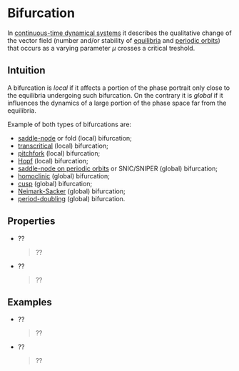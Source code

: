# Bifurcation
In [continuous-time dynamical systems](ContinuousDynamicalSystem.md) it describes the qualitative change of the vector field (number and/or stability of [equilibria](Equilibrium.md) and [periodic orbits](PeriodicOrbit.md)) that occurs as a varying parameter $\mu$ crosses a critical treshold.

## Intuition
A bifurcation is _local_ if it affects a portion of the phase portrait only close to the equilibria undergoing such bifurcation. On the contrary it is _global_ if it influences the dynamics of a large portion of the phase space far from the equilibria.

Example of both types of bifurcations are:
* [saddle-node](SaddleNodeBifurcation.md) or fold (local) bifurcation;
* [transcritical](TranscriticalBifurcation.md) (local) bifurcation;
* [pitchfork](PitchforkBifurcation.md) (local) bifurcation;
* [Hopf](HopfBifurcation.md) (local) bifurcation;
* [saddle-node on periodic orbits](SaddleNodePeriodicOrbit.md) or SNIC/SNIPER (global) bifurcation;
* [homoclinic](HomoclinicBifurcation.md) (global) bifurcation;
* [cusp](CuspBifurcation.md) (global) bifurcation;
* [Neimark-Sacker](NeimarkSackerBifurcation.md) (global) bifurcation;
* [period-doubling](PeriodDoublingBifurcation.md) (global) bifurcation.

## Properties
* ??
  > ??
* ??
  > ??

## Examples
* ??
  > ??
* ??
  > ??
